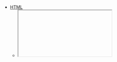 - [HTML](#html)
  - [<iframe> 标签](#iframe-标签)
    - [优缺点](#优缺点)
      - [优点](#优点)
      - [缺点](#缺点)
    - [<iframe> 跨域](#iframe-跨域)
  - [src 和 href 的区别](#src-和-href-的区别)
  - [link 和 @import 的区别](#link-和-import-的区别)

# HTML

## <iframe> 标签

iframe 元素会创建包含另外一个文档的内联框架（即行内框架）

### 优缺点

#### 优点

- 能够原封不动地把嵌入的网页展示出来
- 提高页面代码的复用性
- 解决加载缓慢的第三方内容，如图标和广告等的加载问题
- 在处理上传或局部刷新时，避免了页面整体刷新
- 解决部分跨域问题

#### 缺点

- 会阻塞主页面的 onload 事件
- 无法被一些搜索引擎索引到
- 页面会增加服务器的http请求
- 会产生很多页面，不便于管理
- 很多移动设备无法完全显示框架，设备兼容性差
- 会出现区域的上下、左右滚动条，滚动条会挤占页面空间
- 使用框架时，要保证正确的使用导航链接，容易造成链接死循环

### <iframe> 跨域

1、location.hash
2、window.name
3、postMessage
4、document.domain


## src 和 href 的区别

- src 用于替换当前元素，href 用于在当前文档和引用资源之间确立联系
- src 是 source的缩写，指向外部资源的位置，指向的内容将会嵌入到文档中当前标签所在的位置
- href 是 Hypertext Reference 的缩写，指向网络资源所在的位置，建立和当前元素或当前文档之间的链接

## link 和 @import 的区别

- link属于HTML标签，而 @import 是用来加载CSS的
- 页面被加载时，link会同时被加载，而@import引用的CSS会等到页面被加载完再加载
- @import只能在IE5以上才能识别，而link是HTML标签，无兼容问题
- link方式的样式权重高于@import的权重
- 当使用js控制DOM去改变样式的时候，只能使用link方式，因为 @import 只有CSS才能识别，DOM无法控制
